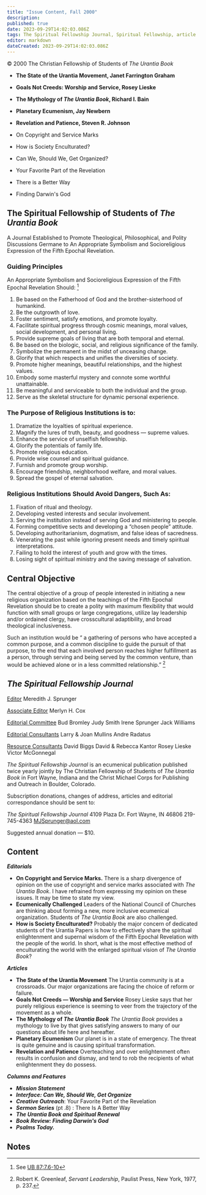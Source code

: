 ```yaml
---
title: "Issue Content, Fall 2000"
description: 
published: true
date: 2023-09-29T14:02:03.086Z
tags: The Spiritual Fellowship Journal, Spiritual Fellowship, article
editor: markdown
dateCreated: 2023-09-29T14:02:03.086Z
---
```


<p class="v-card v-sheet theme--light gray lighten-3 px-2">© 2000 The Christian Fellowship of Students of <i>The Urantia Book</i></p>

- **The State of the Urantia Movement, Janet Farrington Graham**
- **Goals Not Creeds: Worship and Service, Rosey Lieske**
- **The Mythology of _The Urantia Book_, Richard I. Bain**
- **Planetary Ecumenism, Jay Newbern**
- **Revelation and Patience, Steven R. Johnson**

- On Copyright and Service Marks
- How is Society Enculturated?
- Can We, Should We, Get Organized?
- Your Favorite Part of the Revelation
- There is a Better Way
- Finding Darwin's God

## The Spiritual Fellowship of Students of _The Urantia Book_

A Journal Established to Promote Theological, Philosophical, and Polity Discussions Germane to An Appropriate Symbolism and Socioreligious Expression of the Fifth Epochal Revelation.

### Guiding Principles

An Appropriate Symbolism and Socioreligious Expression of the Fifth Epochal Revelation Should: [^1]

1. Be based on the Fatherhood of God and the brother-sisterhood of humankind.
2. Be the outgrowth of love.
3. Foster sentiment, satisfy emotions, and promote loyalty.
4. Facilitate spiritual progress through cosmic meanings, moral values, social development, and personal living.
5. Provide supreme goals of living that are both temporal and eternal.
6. Be based on the biologic, social, and religious significance of the family.
7. Symbolize the permanent in the midst of unceasing change.
8. Glorify that which respects and unifies the diversities of society.
9. Promote higher meanings, beautiful relationships, and the highest values.
10. Embody some masterful mystery and connote some worthful unattainable.
11. Be meaningful and serviceable to both the individual and the group.
12. Serve as the skeletal structure for dynamic personal experience.

### The Purpose of Religious Institutions is to:

1. Dramatize the loyalties of spiritual experience.
2. Magnify the lures of truth, beauty, and goodness — supreme values.
3. Enhance the service of unselfish fellowship.
4. Glorify the potentials of family life.
5. Promote religious education.
6. Provide wise counsel and spiritual guidance.
7. Furnish and promote group worship.
8. Encourage friendship, neighborhood welfare, and moral values.
9. Spread the gospel of eternal salvation.

### Religious Institutions Should Avoid Dangers, Such As:

1. Fixation of ritual and theology.
2. Developing vested interests and secular involvement.
3. Serving the institution instead of serving God and ministering to people.
4. Forming competitive sects and developing a “chosen people” attitude.
5. Developing authoritarianism, dogmatism, and false ideas of sacredness.
6. Venerating the past while ignoring present needs and timely spiritual interpretations.
7. Failing to hold the interest of youth and grow with the times.
8. Losing sight of spiritual ministry and the saving message of salvation.

## Central Objective

The central objective of a group of people interested in initiating a new religious organization based on the teachings of the Fifth Epochal Revelation should be to create a polity with maximum flexibility that would function with small groups or large congregations, utilize lay leadership and/or ordained clergy, have crosscultural adaptibility, and broad theological inclusiveness.

Such an institution would be “ a gathering of persons who have accepted a common purpose, and a common discipline to guide the pursuit of that purpose, to the end that each involved person reaches higher fulfillment as a person, through serving and being served by the common venture, than would be achieved alone or in a less committed relationship.” [^2]

## _The Spiritual Fellowship Journal_

<ins>Editor</ins>
Meredith J. Sprunger

<ins>Associate Editor</ins>
Merlyn H. Cox

<ins>Editorial Committee</ins>
Bud Bromley
Judy Smith
Irene Sprunger
Jack Williams

<ins>Editorial Consultants</ins>
Larry & Joan Mullins
Andre Radatus

<ins>Resource Consultants</ins>
David Biggs
David & Rebecca Kantor
Rosey Lieske
Victor McGonnegal

_The Spiritual Fellowship Journal_ is an ecumenical publication published twice yearly jointly by The Christian Fellowship of Students of _The Urantia Book_ in Fort Wayne, Indiana and the Christ Michael Corps for Publishing and Outreach in Boulder, Colorado.

Subscription donations, changes of address, articles and editorial correspondance should be sent to:

_The Spiritual Fellowship Journal_ 4109 Plaza Dr.
Fort Wayne, IN 46806
219-745-4363
MJSprunger@aol.com

Suggested annual donation — \$10.

## Content

***Editorials***

- **On Copyright and Service Marks.**
	There is a sharp divergence of opinion on the use of copyright and service marks associated with _The Urantia Book_. I have refrained from expressing my opinion on these issues. It may be time to state my view.
- **Ecumenically Challenged**
	Leaders of the National Council of Churches are thinking about forming a new, more inclusive ecumenical organization. Students of _The Urantia Book_ are also challenged.
- **How is Society Enculturated?**
	Probably the major concern of dedicated students of the Urantia Papers is how to effectively share the spiritual enlightenment and supernal wisdom of the Fifth Epochal Revelation with the people of the world. In short, what is the most effective method of enculturating the world with the enlarged spiritual vision of _The Urantia Book_?

***Articles***

- **The State of the Urantia Movement**
	The Urantia community is at a crossroads. Our major organizations are facing the choice of reform or failure.
- **Goals Not Creeds — Worship and Service**
	Rosey Lieske says that her purely religious experience is seeming to veer from the trajectory of the movement as a whole.
- **The Mythology of _The Urantia Book_**
	_The Urantia Book_ provides a mythology to live by that gives satisfying answers to many of our questions about life here and hereafter.
- **Planetary Ecumenism**
	Our planet is in a state of emergency. The threat is quite genuine and is causing spiritual transformation.
- **Revelation and Patience**
	Overteaching and over enlightenment often results in confusion and dismay, and tend to rob the recipients of what enlightenment they do possess.

***Columns and Features***

- ***Mission Statement***
- ***Interface: Can We, Should We, Get Organize***
- ***Creative Outreach***: Your Favorite Part of the Revelation
- ***Sermon Series*** (pt .8) : There Is A Better Way
- ***_The Urantia Book_ and Spiritual Renewal***
- ***Book Review: Finding Darwin's God***
- ***Psalms Today.***


## Notes


[^1]: See [UB 87:7.6-10](/en/The_Urantia_Book/87#p7_6)

[^2]: Robert K. Greenleaf, _Servant Leadership_, Paulist Press, New York, 1977, p. 237.